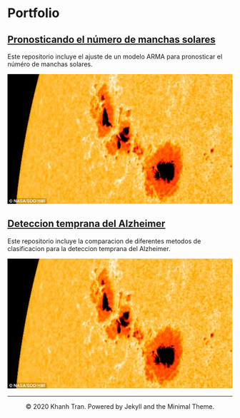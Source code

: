# Portfolio

## [Pronosticando el número de manchas solares](https://github.com/HYP03/Sun_spots)
Este repositorio incluye el ajuste de un modelo ARMA para pronosticar el núméro de manchas solares. 

![](images/imag_Sunspots.jpg)


## [Deteccion temprana del Alzheimer](https://github.com/HYP03/Deteccion_Alzheimer)
Este repositorio incluye la comparacion de diferentes metodos de clasificacion para la deteccion temprana del Alzheimer. 

![](images/imag_Sunspots.jpg)

---
<center>© 2020 Khanh Tran. Powered by Jekyll and the Minimal Theme.</center>
